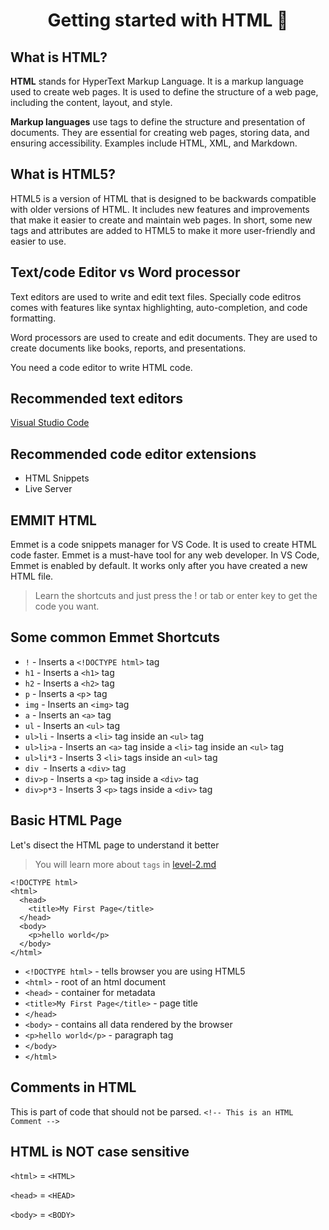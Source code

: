 <h1 align="center"> Getting started with HTML 🚀</h1>

## What is HTML?
**HTML** stands for HyperText Markup Language. It is a markup language used to create web pages. It is used to define the structure of a web page, including the content, layout, and style.



**Markup languages** use tags to define the structure and presentation of documents. They are essential for creating web pages, storing data, and ensuring accessibility. Examples include HTML, XML, and Markdown.



## What is HTML5?
HTML5 is a version of HTML that is designed to be backwards compatible with older versions of HTML. It includes new features and improvements that make it easier to create and maintain web pages. In short, some new tags and attributes are added to HTML5 to make it more user-friendly and easier to use.



## Text/code Editor vs Word processor
Text editors are used to write and edit text files. Specially code editros comes with features like syntax highlighting, auto-completion, and code formatting.

Word processors are used to create and edit documents. They are used to create documents like books, reports, and presentations.

You need a code editor to write HTML code.



## Recommended text editors
<a href="https://code.visualstudio.com/docs/setup/setup-overview" target="_blank">Visual Studio Code</a>

## Recommended code editor extensions
- HTML Snippets
- Live Server

## EMMIT HTML

Emmet is a code snippets manager for VS Code. It is used to create HTML code faster. Emmet is a must-have tool for any web developer. In VS Code, Emmet is enabled by default. It works only after you have created a new HTML file.

> Learn the shortcuts and just press the ! or tab or enter key to get the code you want.

## Some common Emmet Shortcuts 
- ``` ! ``` - Inserts a ``` <!DOCTYPE html> ``` tag
- ``` h1 ``` - Inserts a ``` <h1> ``` tag
- ```h2``` - Inserts a ```<h2>``` tag
- ```p``` - Inserts a ```<p```> tag
- ```img``` - Inserts an ```<img>``` tag
- ```a``` - Inserts an ```<a>``` tag
- ```ul``` - Inserts an ```<ul>``` tag
- ```ul>li``` - Inserts a ```<li>``` tag inside an ```<ul>``` tag
- ```ul>li>a``` - Inserts an ```<a>``` tag inside a ```<li>``` tag inside an ```<ul>``` tag
- ```ul>li*3``` - Inserts 3 ```<li>``` tags inside an ```<ul>``` tag
- ```div ```- Inserts a ```<div>``` tag
- ```div>p``` - Inserts a ```<p>``` tag inside a ```<div>``` tag
- ```div>p*3``` - Inserts 3 ```<p>``` tags inside a ```<div>``` tag

## Basic HTML Page
Let's disect the HTML page to understand it better 
> You will learn more about ``` tags ``` in [level-2.md](https://github.com/Developer-RONNIE/html-css/blob/main/1-HTML/level-2.md)
```
<!DOCTYPE html>
<html>
  <head>
    <title>My First Page</title> 
  </head>
  <body>
    <p>hello world</p> 
  </body>
</html>
```
- ```<!DOCTYPE html>``` - tells browser you are using HTML5
- ```<html>``` - root of an html document
- ```<head>``` - container for metadata
- ```<title>My First Page</title>``` - page title
- ```</head>``` 
- ```<body>``` - contains all data rendered by the browser
- ```<p>hello world</p>``` - paragraph tag
- ```</body>``` 
- ```</html>``` 

## Comments in HTML
This is part of code that should not be parsed.
```<!-- This is an HTML Comment -->```

## HTML is NOT case sensitive

```<html>``` = ```<HTML>```

```<head>``` = ```<HEAD>```

```<body>``` = ```<BODY>```